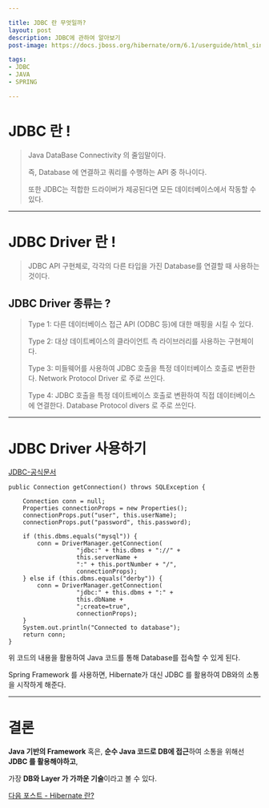 ```yaml
---

title: JDBC 란 무엇일까?
layout: post
description: JDBC에 관하여 알아보기
post-image: https://docs.jboss.org/hibernate/orm/6.1/userguide/html_single/images/architecture/data_access_layers.svg

tags:
- JDBC
- JAVA
- SPRING

---
```


# JDBC 란 !

> Java DataBase Connectivity 의 줄임말이다. 
> 
> 즉, Database 에 연결하고 쿼리를 수행하는 API 중 하나이다. 
>
> 또한 JDBC는 적합한 드라이버가 제공된다면 모든 데이터베이스에서 작동할 수 있다.

---

# JDBC Driver 란 !

> JDBC API 구현체로, 각각의 다른 타입을 가진 Database를 연결할 때 사용하는 것이다.

## JDBC Driver 종류는 ?

> Type 1: 다른 데이터베이스 접근 API (ODBC 등)에 대한 매핑을 시킬 수 있다.
> 
> Type 2: 대상 데이트베이스의 클라이언트 측 라이브러리를 사용하는 구현체이다.
> 
> Type 3: 미들웨어를 사용하여 JDBC 호출을 특정 데이터베이스 호출로 변환한다. Network Protocol Driver 로 주로 쓰인다.
> 
> Type 4: JDBC 호출을 특정 데이트베이스 호출로 변환하여 직접 데이터베이스에 연결한다. Database Protocol divers 로 주로 쓰인다.

---

# JDBC Driver 사용하기

[JDBC-공식문서](https://docs.oracle.com/javase/tutorial/jdbc/basics/connecting.html)

    public Connection getConnection() throws SQLException {
    
        Connection conn = null;
        Properties connectionProps = new Properties();
        connectionProps.put("user", this.userName);
        connectionProps.put("password", this.password);
    
        if (this.dbms.equals("mysql")) {
            conn = DriverManager.getConnection(
                       "jdbc:" + this.dbms + "://" +
                       this.serverName +
                       ":" + this.portNumber + "/",
                       connectionProps);
        } else if (this.dbms.equals("derby")) {
            conn = DriverManager.getConnection(
                       "jdbc:" + this.dbms + ":" +
                       this.dbName +
                       ";create=true",
                       connectionProps);
        }
        System.out.println("Connected to database");
        return conn;
    }

위 코드의 내용을 활용하여 Java 코드를 통해 Database를 접속할 수 있게 된다.

Spring Framework 를 사용하면, Hibernate가 대신 JDBC 를 활용하여 DB와의 소통을 시작하게 해준다.

---

# 결론

**Java 기반의 Framework** 혹은, **순수 Java 코드로 DB에 접근**하여 소통을 위해선 **JDBC 를 활용해야하고**,

가장 **DB와 Layer 가 가까운 기술**이라고 볼 수 있다.

[다음 포스트 - Hibernate 란?](https://diger-king.github.io/blog/Hibernate)